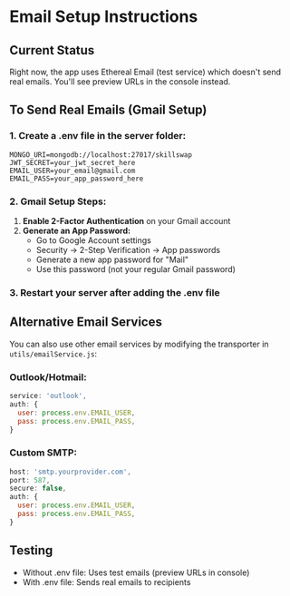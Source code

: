 # Email Setup Instructions

## Current Status

Right now, the app uses Ethereal Email (test service) which doesn't send real emails. You'll see preview URLs in the console instead.

## To Send Real Emails (Gmail Setup)

### 1. Create a .env file in the server folder:

```
MONGO_URI=mongodb://localhost:27017/skillswap
JWT_SECRET=your_jwt_secret_here
EMAIL_USER=your_email@gmail.com
EMAIL_PASS=your_app_password_here
```

### 2. Gmail Setup Steps:

1. **Enable 2-Factor Authentication** on your Gmail account
2. **Generate an App Password:**
   - Go to Google Account settings
   - Security → 2-Step Verification → App passwords
   - Generate a new app password for "Mail"
   - Use this password (not your regular Gmail password)

### 3. Restart your server after adding the .env file

## Alternative Email Services

You can also use other email services by modifying the transporter in `utils/emailService.js`:

### Outlook/Hotmail:

```javascript
service: 'outlook',
auth: {
  user: process.env.EMAIL_USER,
  pass: process.env.EMAIL_PASS,
}
```

### Custom SMTP:

```javascript
host: 'smtp.yourprovider.com',
port: 587,
secure: false,
auth: {
  user: process.env.EMAIL_USER,
  pass: process.env.EMAIL_PASS,
}
```

## Testing

- Without .env file: Uses test emails (preview URLs in console)
- With .env file: Sends real emails to recipients
